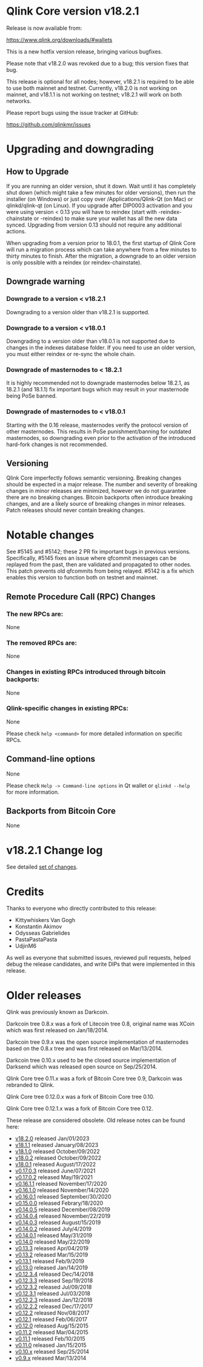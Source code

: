 Qlink Core version v18.2.1
=========================

Release is now available from:

  <https://www.qlink.org/downloads/#wallets>

This is a new hotfix version release, bringing various bugfixes.

Please note that v18.2.0 was revoked due to a bug; this version fixes that bug.

This release is optional for all nodes; however, v18.2.1 is required to be
able to use both mainnet and testnet. Currently, v18.2.0 is not working on mainnet,
and v18.1.1 is not working on testnet; v18.2.1 will work on both networks.

Please report bugs using the issue tracker at GitHub:

  <https://github.com/qlinkmr/issues>


Upgrading and downgrading
=========================

How to Upgrade
--------------

If you are running an older version, shut it down. Wait until it has completely
shut down (which might take a few minutes for older versions), then run the
installer (on Windows) or just copy over /Applications/Qlink-Qt (on Mac) or
qlinkd/qlink-qt (on Linux). If you upgrade after DIP0003 activation and you were
using version < 0.13 you will have to reindex (start with -reindex-chainstate
or -reindex) to make sure your wallet has all the new data synced. Upgrading
from version 0.13 should not require any additional actions.

When upgrading from a version prior to 18.0.1, the
first startup of Qlink Core will run a migration process which can take anywhere
from a few minutes to thirty minutes to finish. After the migration, a
downgrade to an older version is only possible with a reindex
(or reindex-chainstate).

Downgrade warning
-----------------

### Downgrade to a version < v18.2.1

Downgrading to a version older than v18.2.1 is supported.

### Downgrade to a version < v18.0.1

Downgrading to a version older than v18.0.1 is not supported due to changes in
the indexes database folder. If you need to use an older version, you must
either reindex or re-sync the whole chain.

### Downgrade of masternodes to < 18.2.1

It is highly recommended not to downgrade masternodes below 18.2.1, as 18.2.1 (and 18.1.1)
fix important bugs which may result in your masternode being PoSe banned.

### Downgrade of masternodes to < v18.0.1

Starting with the 0.16 release, masternodes verify the protocol version of other
masternodes. This results in PoSe punishment/banning for outdated masternodes,
so downgrading even prior to the activation of the introduced hard-fork changes
is not recommended.

Versioning
----------

Qlink Core imperfectly follows semantic versioning. Breaking changes should be
expected in a major release. The number and severity of breaking changes in minor
releases are minimized, however we do not guarantee there are no breaking changes.
Bitcoin backports often introduce breaking changes, and are a likely source of
breaking changes in minor releases. Patch releases should never contain breaking changes.

Notable changes
===============
See #5145 and #5142; these 2 PR fix important bugs in previous versions. Specifically,
#5145 fixes an issue where qfcommit messages can be replayed from the past, then are
validated and propagated to other nodes. This patch prevents old qfcommits
from being relayed. #5142 is a fix which enables this version to function both on testnet
and mainnet.


Remote Procedure Call (RPC) Changes
-----------------------------------

### The new RPCs are:
None

### The removed RPCs are:
None

### Changes in existing RPCs introduced through bitcoin backports:
None

### Qlink-specific changes in existing RPCs:
None

Please check `help <command>` for more detailed information on specific RPCs.

Command-line options
--------------------
None

Please check `Help -> Command-line options` in Qt wallet or `qlinkd --help` for
more information.

Backports from Bitcoin Core
---------------------------
None

v18.2.1 Change log
==================

See detailed [set of changes](https://github.com/qlinkmr/compare/v18.2.0...qlinkpay:v18.2.1).

Credits
=======

Thanks to everyone who directly contributed to this release:

- Kittywhiskers Van Gogh
- Konstantin Akimov
- Odysseas Gabrielides
- PastaPastaPasta
- UdjinM6

As well as everyone that submitted issues, reviewed pull requests, helped debug the release candidates, and write DIPs that were implemented in this release.

Older releases
==============

Qlink was previously known as Darkcoin.

Darkcoin tree 0.8.x was a fork of Litecoin tree 0.8, original name was XCoin
which was first released on Jan/18/2014.

Darkcoin tree 0.9.x was the open source implementation of masternodes based on
the 0.8.x tree and was first released on Mar/13/2014.

Darkcoin tree 0.10.x used to be the closed source implementation of Darksend
which was released open source on Sep/25/2014.

Qlink Core tree 0.11.x was a fork of Bitcoin Core tree 0.9,
Darkcoin was rebranded to Qlink.

Qlink Core tree 0.12.0.x was a fork of Bitcoin Core tree 0.10.

Qlink Core tree 0.12.1.x was a fork of Bitcoin Core tree 0.12.

These release are considered obsolete. Old release notes can be found here:

- [v18.2.0](https://github.com/qlinkmr/blob/master/doc/release-notes/qlink/release-notes-18.2.0.md) released Jan/01/2023
- [v18.1.1](https://github.com/qlinkmr/blob/master/doc/release-notes/qlink/release-notes-18.1.1.md) released January/08/2023
- [v18.1.0](https://github.com/qlinkmr/blob/master/doc/release-notes/qlink/release-notes-18.1.0.md) released October/09/2022
- [v18.0.2](https://github.com/qlinkmr/blob/master/doc/release-notes/qlink/release-notes-18.0.2.md) released October/09/2022
- [v18.0.1](https://github.com/qlinkmr/blob/master/doc/release-notes/qlink/release-notes-18.0.1.md) released August/17/2022
- [v0.17.0.3](https://github.com/qlinkmr/blob/master/doc/release-notes/qlink/release-notes-0.17.0.3.md) released June/07/2021
- [v0.17.0.2](https://github.com/qlinkmr/blob/master/doc/release-notes/qlink/release-notes-0.17.0.2.md) released May/19/2021
- [v0.16.1.1](https://github.com/qlinkmr/blob/master/doc/release-notes/qlink/release-notes-0.16.1.1.md) released November/17/2020
- [v0.16.1.0](https://github.com/qlinkmr/blob/master/doc/release-notes/qlink/release-notes-0.16.1.0.md) released November/14/2020
- [v0.16.0.1](https://github.com/qlinkmr/blob/master/doc/release-notes/qlink/release-notes-0.16.0.1.md) released September/30/2020
- [v0.15.0.0](https://github.com/qlinkmr/blob/master/doc/release-notes/qlink/release-notes-0.15.0.0.md) released Febrary/18/2020
- [v0.14.0.5](https://github.com/qlinkmr/blob/master/doc/release-notes/qlink/release-notes-0.14.0.5.md) released December/08/2019
- [v0.14.0.4](https://github.com/qlinkmr/blob/master/doc/release-notes/qlink/release-notes-0.14.0.4.md) released November/22/2019
- [v0.14.0.3](https://github.com/qlinkmr/blob/master/doc/release-notes/qlink/release-notes-0.14.0.3.md) released August/15/2019
- [v0.14.0.2](https://github.com/qlinkmr/blob/master/doc/release-notes/qlink/release-notes-0.14.0.2.md) released July/4/2019
- [v0.14.0.1](https://github.com/qlinkmr/blob/master/doc/release-notes/qlink/release-notes-0.14.0.1.md) released May/31/2019
- [v0.14.0](https://github.com/qlinkmr/blob/master/doc/release-notes/qlink/release-notes-0.14.0.md) released May/22/2019
- [v0.13.3](https://github.com/qlinkmr/blob/master/doc/release-notes/qlink/release-notes-0.13.3.md) released Apr/04/2019
- [v0.13.2](https://github.com/qlinkmr/blob/master/doc/release-notes/qlink/release-notes-0.13.2.md) released Mar/15/2019
- [v0.13.1](https://github.com/qlinkmr/blob/master/doc/release-notes/qlink/release-notes-0.13.1.md) released Feb/9/2019
- [v0.13.0](https://github.com/qlinkmr/blob/master/doc/release-notes/qlink/release-notes-0.13.0.md) released Jan/14/2019
- [v0.12.3.4](https://github.com/qlinkmr/blob/master/doc/release-notes/qlink/release-notes-0.12.3.4.md) released Dec/14/2018
- [v0.12.3.3](https://github.com/qlinkmr/blob/master/doc/release-notes/qlink/release-notes-0.12.3.3.md) released Sep/19/2018
- [v0.12.3.2](https://github.com/qlinkmr/blob/master/doc/release-notes/qlink/release-notes-0.12.3.2.md) released Jul/09/2018
- [v0.12.3.1](https://github.com/qlinkmr/blob/master/doc/release-notes/qlink/release-notes-0.12.3.1.md) released Jul/03/2018
- [v0.12.2.3](https://github.com/qlinkmr/blob/master/doc/release-notes/qlink/release-notes-0.12.2.3.md) released Jan/12/2018
- [v0.12.2.2](https://github.com/qlinkmr/blob/master/doc/release-notes/qlink/release-notes-0.12.2.2.md) released Dec/17/2017
- [v0.12.2](https://github.com/qlinkmr/blob/master/doc/release-notes/qlink/release-notes-0.12.2.md) released Nov/08/2017
- [v0.12.1](https://github.com/qlinkmr/blob/master/doc/release-notes/qlink/release-notes-0.12.1.md) released Feb/06/2017
- [v0.12.0](https://github.com/qlinkmr/blob/master/doc/release-notes/qlink/release-notes-0.12.0.md) released Aug/15/2015
- [v0.11.2](https://github.com/qlinkmr/blob/master/doc/release-notes/qlink/release-notes-0.11.2.md) released Mar/04/2015
- [v0.11.1](https://github.com/qlinkmr/blob/master/doc/release-notes/qlink/release-notes-0.11.1.md) released Feb/10/2015
- [v0.11.0](https://github.com/qlinkmr/blob/master/doc/release-notes/qlink/release-notes-0.11.0.md) released Jan/15/2015
- [v0.10.x](https://github.com/qlinkmr/blob/master/doc/release-notes/qlink/release-notes-0.10.0.md) released Sep/25/2014
- [v0.9.x](https://github.com/qlinkmr/blob/master/doc/release-notes/qlink/release-notes-0.9.0.md) released Mar/13/2014
